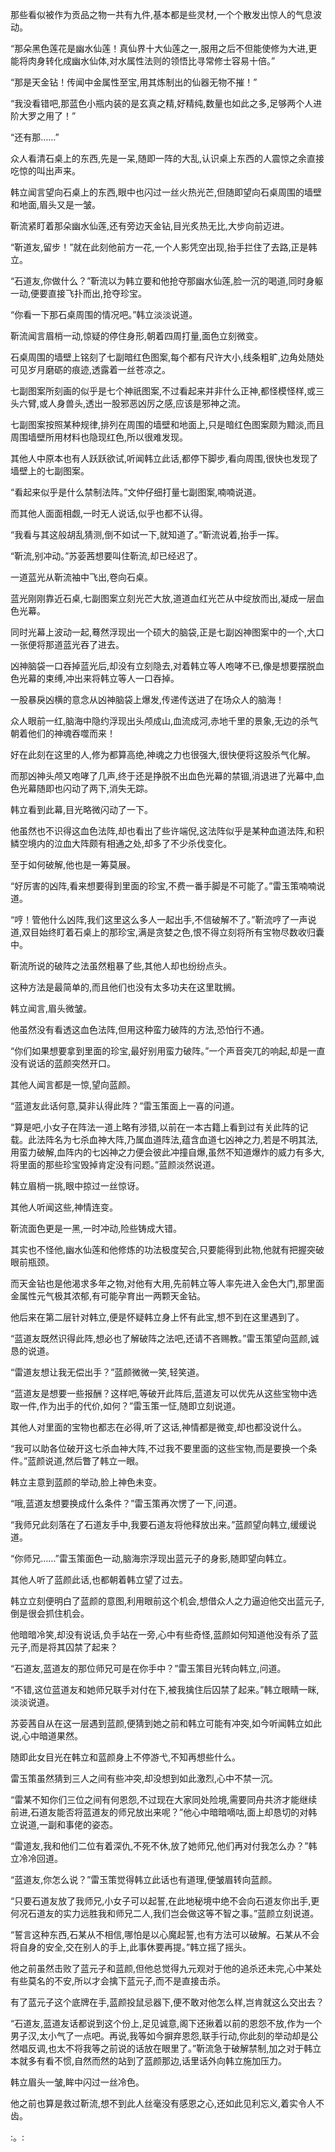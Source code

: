 
那些看似被作为贡品之物一共有九件,基本都是些灵材,一个个散发出惊人的气息波动。

“那朵黑色莲花是幽水仙莲！真仙界十大仙莲之一,服用之后不但能使修为大进,更能将肉身转化成幽水仙体,对水属性法则的领悟比寻常修士容易十倍。”

“那是天金钻！传闻中金属性至宝,用其炼制出的仙器无物不摧！”

“我没看错吧,那蓝色小瓶内装的是玄真之精,好精纯,数量也如此之多,足够两个人进阶大罗之用了！”

“还有那……”

众人看清石桌上的东西,先是一呆,随即一阵的大乱,认识桌上东西的人震惊之余直接吃惊的叫出声来。

韩立闻言望向石桌上的东西,眼中也闪过一丝火热光芒,但随即望向石桌周围的墙壁和地面,眉头又是一皱。

靳流紧盯着那朵幽水仙莲,还有旁边天金钻,目光炙热无比,大步向前迈进。

“靳道友,留步！”就在此刻他前方一花,一个人影凭空出现,抬手拦住了去路,正是韩立。

“石道友,你做什么？”靳流以为韩立要和他抢夺那幽水仙莲,脸一沉的喝道,同时身躯一动,便要直接飞扑而出,抢夺珍宝。

“你看一下那石桌周围的情况吧。”韩立淡淡说道。

靳流闻言眉梢一动,惊疑的停住身形,朝着四周打量,面色立刻微变。

石桌周围的墙壁上铭刻了七副暗红色图案,每个都有尺许大小,线条粗旷,边角处随处可见岁月磨砺的痕迹,透露着一丝苍凉之。

七副图案所刻画的似乎是七个神祇图案,不过看起来并非什么正神,都怪模怪样,或三头六臂,或人身兽头,透出一股邪恶凶厉之感,应该是邪神之流。

七副图案按照某种规律,排列在周围的墙壁和地面上,只是暗红色图案颇为黯淡,而且周围墙壁所用材料也隐现红色,所以很难发现。

其他人中原本也有人跃跃欲试,听闻韩立此话,都停下脚步,看向周围,很快也发现了墙壁上的七副图案。

“看起来似乎是什么禁制法阵。”文仲仔细打量七副图案,喃喃说道。

而其他人面面相觑,一时无人说话,似乎也都不认得。

“我看与其这般胡乱猜测,倒不如试一下,就知道了。”靳流说着,抬手一挥。

“靳流,别冲动。”苏荌茜想要叫住靳流,却已经迟了。

一道蓝光从靳流袖中飞出,卷向石桌。

蓝光刚刚靠近石桌,七副图案立刻光芒大放,道道血红光芒从中绽放而出,凝成一层血色光幕。

同时光幕上波动一起,蓦然浮现出一个硕大的脑袋,正是七副凶神图案中的一个,大口一张便将那道蓝光吞了进去。

凶神脑袋一口吞掉蓝光后,却没有立刻隐去,对着韩立等人咆哮不已,像是想要摆脱血色光幕的束缚,冲出来将韩立等人一口吞掉。

一股暴戾凶横的意念从凶神脑袋上爆发,传递传送进了在场众人的脑海！

众人眼前一红,脑海中隐约浮现出头颅成山,血流成河,赤地千里的景象,无边的杀气朝着他们的神魂吞噬而来！

好在此刻在这里的人,修为都算高绝,神魂之力也很强大,很快便将这股杀气化解。

而那凶神头颅又咆哮了几声,终于还是挣脱不出血色光幕的禁锢,消退进了光幕中,血色光幕随即也闪动了两下,消失无踪。

韩立看到此幕,目光略微闪动了一下。

他虽然也不识得这血色法阵,却也看出了些许端倪,这法阵似乎是某种血道法阵,和积鳞空境内的泣血大阵颇有相通之处,却多了不少杀伐变化。

至于如何破解,他也是一筹莫展。

“好厉害的凶阵,看来想要得到里面的珍宝,不费一番手脚是不可能了。”雷玉策喃喃说道。

“哼！管他什么凶阵,我们这里这么多人一起出手,不信破解不了。”靳流哼了一声说道,双目始终盯着石桌上的那珍宝,满是贪婪之色,恨不得立刻将所有宝物尽数收归囊中。

靳流所说的破阵之法虽然粗暴了些,其他人却也纷纷点头。

这种方法是最简单的,而且他们也没有太多功夫在这里耽搁。

韩立闻言,眉头微皱。

他虽然没有看透这血色法阵,但用这种蛮力破阵的方法,恐怕行不通。

“你们如果想要拿到里面的珍宝,最好别用蛮力破阵。”一个声音突兀的响起,却是一直没有说话的蓝颜突然开口。

其他人闻言都是一惊,望向蓝颜。

“蓝道友此话何意,莫非认得此阵？”雷玉策面上一喜的问道。

“算是吧,小女子在阵法一道上略有涉猎,以前在一本古籍上看到过有关此阵的记载。此法阵名为七杀血神大阵,乃属血道阵法,蕴含血道七凶神之力,若是不明其法,用蛮力破解,血阵内的七凶神之力便会彼此冲撞自爆,虽然不知道爆炸的威力有多大,将里面的那些珍宝毁掉肯定没有问题。”蓝颜淡然说道。

韩立眉梢一挑,眼中掠过一丝惊讶。

其他人听闻这些,神情连变。

靳流面色更是一黑,一时冲动,险些铸成大错。

其实也不怪他,幽水仙莲和他修炼的功法极度契合,只要能得到此物,他就有把握突破眼前瓶颈。

而天金钻也是他渴求多年之物,对他有大用,先前韩立等人率先进入金色大门,那里面金属性元气极其浓郁,有可能孕育出一两颗天金钻。

他后来在第二层针对韩立,便是怀疑韩立身上怀有此宝,想不到在这里遇到了。

“蓝道友既然识得此阵,想必也了解破阵之法吧,还请不吝赐教。”雷玉策望向蓝颜,诚恳的说道。

“雷道友想让我无偿出手？”蓝颜微微一笑,轻笑道。

“蓝道友是想要一些报酬？这样吧,等破开此阵后,蓝道友可以优先从这些宝物中选取一件,作为出手的代价,如何？”雷玉策一怔,随即立刻说道。

其他人对里面的宝物也都志在必得,听了这话,神情都是微变,却也都没说什么。

“我可以助各位破开这七杀血神大阵,不过我不要里面的这些宝物,而是要换一个条件。”蓝颜说道,然后瞥了韩立一眼。

韩立主意到蓝颜的举动,脸上神色未变。

“哦,蓝道友想要换成什么条件？”雷玉策再次愣了一下,问道。

“我师兄此刻落在了石道友手中,我要石道友将他释放出来。”蓝颜望向韩立,缓缓说道。

“你师兄……”雷玉策面色一动,脑海宗浮现出蓝元子的身影,随即望向韩立。

其他人听了蓝颜此话,也都朝着韩立望了过去。

韩立立刻便明白了蓝颜的意图,利用眼前这个机会,想借众人之力逼迫他交出蓝元子,倒是很会抓住机会。

他暗暗冷笑,却没有说话,负手站在一旁,心中有些奇怪,蓝颜如何知道他没有杀了蓝元子,而是将其囚禁了起来？

“石道友,蓝道友的那位师兄可是在你手中？”雷玉策目光转向韩立,问道。

“不错,这位蓝道友和她师兄联手对付在下,被我擒住后囚禁了起来。”韩立眼睛一眯,淡淡说道。

苏荌茜自从在这一层遇到蓝颜,便猜到她之前和韩立可能有冲突,如今听闻韩立如此说,心中暗道果然。

随即此女目光在韩立和蓝颜身上不停游弋,不知再想些什么。

雷玉策虽然猜到三人之间有些冲突,却没想到如此激烈,心中不禁一沉。

“雷某不知你们三位之间有何恩怨,不过现在大家同处险境,需要同舟共济才能继续前进,石道友能否将蓝道友的师兄放出来呢？”他心中暗暗嘀咕,面上却恳切的对韩立说道,一副和事佬的姿态。

“雷道友,我和他们二位有着深仇,不死不休,放了她师兄,他们再对付我怎么办？”韩立冷冷回道。

“蓝道友,你怎么说？”雷玉策觉得韩立此话也有道理,便皱眉转向蓝颜。

“只要石道友放了我师兄,小女子可以起誓,在此地秘境中绝不会向石道友你出手,更何况石道友的实力远胜我和师兄二人,我们岂会做这等不智之事。”蓝颜立刻说道。

“誓言这种东西,石某从不相信,哪怕是以心魔起誓,也有方法可以破解。石某从不会将自身的安全,交在别人的手上,此事休要再提。”韩立摇了摇头。

他之前虽然击败了蓝元子和蓝颜,但他总觉得九元观对于他的追杀还未完,心中某处有些莫名的不安,所以才会擒下蓝元子,而不是直接击杀。

有了蓝元子这个底牌在手,蓝颜投鼠忌器下,便不敢对他怎么样,岂肯就这么交出去？

“石道友,蓝道友话都说到这个份上,足见诚意,阁下还揪着以前的恩怨不放,作为一个男子汉,太小气了一点吧。再说,我等如今摒弃恩怨,联手行动,你此刻的举动却是公然唱反调,也太不将我等之前说的话放在眼里了。”靳流急于破解禁制,加之对于韩立本就多有看不惯,自然而然的站到了蓝颜那边,话里话外向韩立施加压力。

韩立眉头一皱,眸中闪过一丝冷色。

他之前也算是救过靳流,想不到此人丝毫没有感恩之心,还如此见利忘义,着实令人不齿。

:。:
